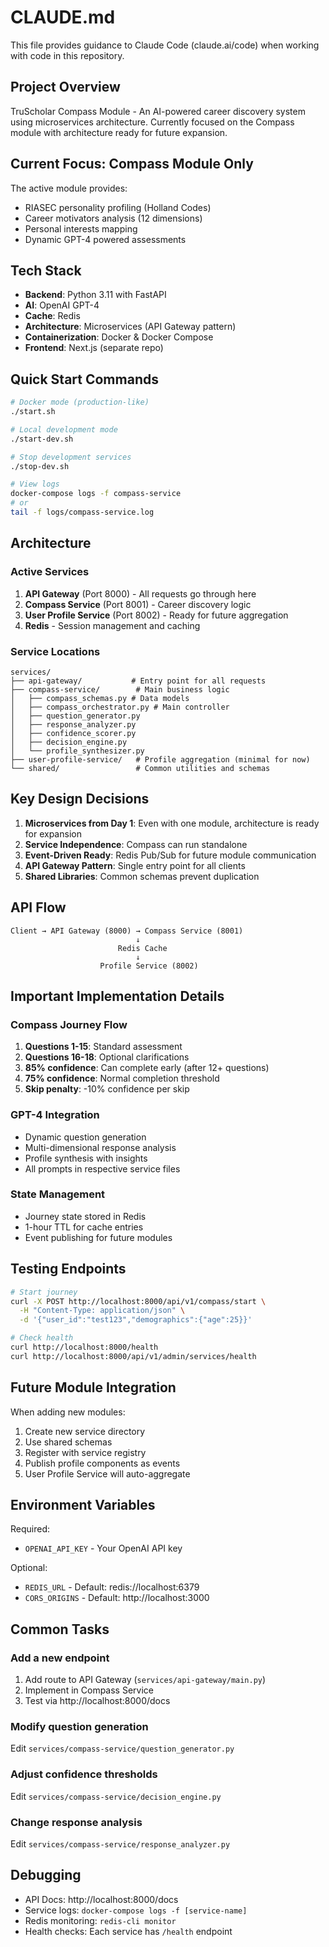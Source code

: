 # CLAUDE.md

This file provides guidance to Claude Code (claude.ai/code) when working with code in this repository.

## Project Overview

TruScholar Compass Module - An AI-powered career discovery system using microservices architecture. Currently focused on the Compass module with architecture ready for future expansion.

## Current Focus: Compass Module Only

The active module provides:
- RIASEC personality profiling (Holland Codes)
- Career motivators analysis (12 dimensions)
- Personal interests mapping
- Dynamic GPT-4 powered assessments

## Tech Stack

- **Backend**: Python 3.11 with FastAPI
- **AI**: OpenAI GPT-4
- **Cache**: Redis
- **Architecture**: Microservices (API Gateway pattern)
- **Containerization**: Docker & Docker Compose
- **Frontend**: Next.js (separate repo)

## Quick Start Commands

```bash
# Docker mode (production-like)
./start.sh

# Local development mode
./start-dev.sh

# Stop development services
./stop-dev.sh

# View logs
docker-compose logs -f compass-service
# or
tail -f logs/compass-service.log
```

## Architecture

### Active Services
1. **API Gateway** (Port 8000) - All requests go through here
2. **Compass Service** (Port 8001) - Career discovery logic
3. **User Profile Service** (Port 8002) - Ready for future aggregation
4. **Redis** - Session management and caching

### Service Locations
```
services/
├── api-gateway/           # Entry point for all requests
├── compass-service/        # Main business logic
│   ├── compass_schemas.py # Data models
│   ├── compass_orchestrator.py # Main controller
│   ├── question_generator.py
│   ├── response_analyzer.py
│   ├── confidence_scorer.py
│   ├── decision_engine.py
│   └── profile_synthesizer.py
├── user-profile-service/   # Profile aggregation (minimal for now)
└── shared/                 # Common utilities and schemas
```

## Key Design Decisions

1. **Microservices from Day 1**: Even with one module, architecture is ready for expansion
2. **Service Independence**: Compass can run standalone
3. **Event-Driven Ready**: Redis Pub/Sub for future module communication
4. **API Gateway Pattern**: Single entry point for all clients
5. **Shared Libraries**: Common schemas prevent duplication

## API Flow

```
Client → API Gateway (8000) → Compass Service (8001)
                            ↓
                        Redis Cache
                            ↓
                    Profile Service (8002)
```

## Important Implementation Details

### Compass Journey Flow
1. **Questions 1-15**: Standard assessment
2. **Questions 16-18**: Optional clarifications
3. **85% confidence**: Can complete early (after 12+ questions)
4. **75% confidence**: Normal completion threshold
5. **Skip penalty**: -10% confidence per skip

### GPT-4 Integration
- Dynamic question generation
- Multi-dimensional response analysis
- Profile synthesis with insights
- All prompts in respective service files

### State Management
- Journey state stored in Redis
- 1-hour TTL for cache entries
- Event publishing for future modules

## Testing Endpoints

```bash
# Start journey
curl -X POST http://localhost:8000/api/v1/compass/start \
  -H "Content-Type: application/json" \
  -d '{"user_id":"test123","demographics":{"age":25}}'

# Check health
curl http://localhost:8000/health
curl http://localhost:8000/api/v1/admin/services/health
```

## Future Module Integration

When adding new modules:
1. Create new service directory
2. Use shared schemas
3. Register with service registry
4. Publish profile components as events
5. User Profile Service will auto-aggregate

## Environment Variables

Required:
- `OPENAI_API_KEY` - Your OpenAI API key

Optional:
- `REDIS_URL` - Default: redis://localhost:6379
- `CORS_ORIGINS` - Default: http://localhost:3000

## Common Tasks

### Add a new endpoint
1. Add route to API Gateway (`services/api-gateway/main.py`)
2. Implement in Compass Service
3. Test via http://localhost:8000/docs

### Modify question generation
Edit `services/compass-service/question_generator.py`

### Adjust confidence thresholds
Edit `services/compass-service/decision_engine.py`

### Change response analysis
Edit `services/compass-service/response_analyzer.py`

## Debugging

- API Docs: http://localhost:8000/docs
- Service logs: `docker-compose logs -f [service-name]`
- Redis monitoring: `redis-cli monitor`
- Health checks: Each service has `/health` endpoint